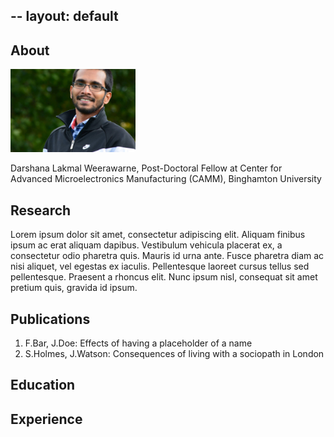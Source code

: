 --
layout: default
---

## About

<img class="profile-picture" src="sherlock.jpg" width="200">

Darshana Lakmal Weerawarne, 
Post-Doctoral Fellow at Center for Advanced Microelectronics Manufacturing (CAMM), 
Binghamton University

## Research

Lorem ipsum dolor sit amet, consectetur adipiscing elit. Aliquam finibus ipsum ac erat aliquam dapibus. Vestibulum vehicula placerat ex, a consectetur odio pharetra quis. Mauris id urna ante. Fusce pharetra diam ac nisi aliquet, vel egestas ex iaculis. Pellentesque laoreet cursus tellus sed pellentesque. Praesent a rhoncus elit. Nunc ipsum nisl, consequat sit amet pretium quis, gravida id ipsum.

## Publications

1. F.Bar, J.Doe: Effects of having a placeholder of a name
2. S.Holmes, J.Watson: Consequences of living with a sociopath in London


## Education 

## Experience 
